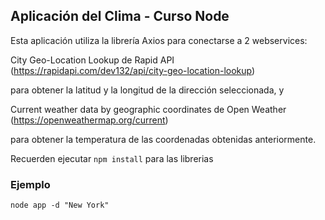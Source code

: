 ## Aplicación del Clima - Curso Node

Esta aplicación utiliza la librería Axios para conectarse a 2 webservices:

City Geo-Location Lookup de Rapid API (https://rapidapi.com/dev132/api/city-geo-location-lookup)

para obtener la latitud y la longitud de la dirección seleccionada, y

Current weather data by geographic coordinates de Open Weather (https://openweathermap.org/current)

para obtener la temperatura de las coordenadas obtenidas anteriormente.

Recuerden ejecutar ```npm install``` para las librerias

### Ejemplo
```
node app -d "New York"
```
